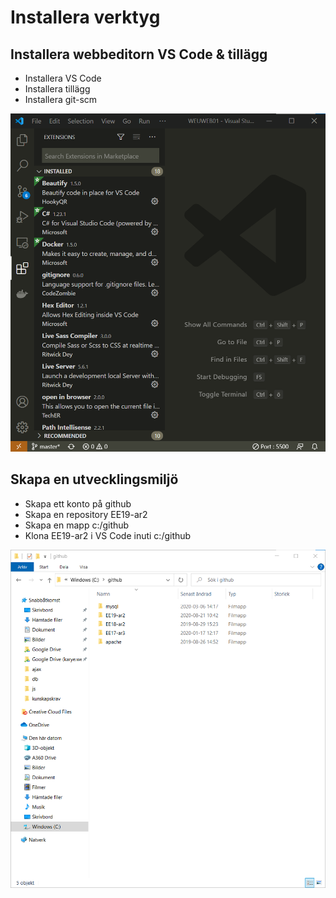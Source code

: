 # Installera verktyg

## Installera webbeditorn VS Code & tillägg

* Installera VS Code
* Installera tillägg
* Installera git-scm

![](.gitbook/assets/image%20%2811%29.png)

## Skapa en utvecklingsmiljö

* Skapa ett konto på github
* Skapa en repository EE19-ar2
* Skapa en mapp c:/github
* Klona EE19-ar2 i VS Code inuti c:/github

![](.gitbook/assets/image%20%2824%29.png)

